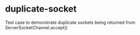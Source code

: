 # duplicate-socket
Test case to demonstrate duplicate sockets being returned from ServerSocketChannel.accept()

